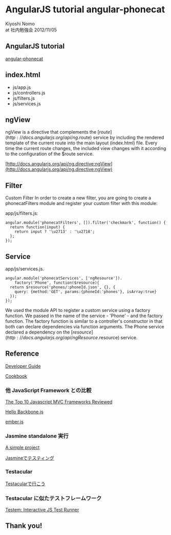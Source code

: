 # 
AngularJS tutorial angular-phonecat
==========

Kiyoshi Nomo  
at 社内勉強会 2012/11/05

AngularJS tutorial
----------

[angular-phonecat](https://github.com/angular/angular-phonecat)


index.html
----------

* js/app.js
* js/controllers.js
* js/filters.js
* js/services.js


ngView
----------

ngView is a directive that complements the [$route](http://docs.angularjs.org/api/ng.$route) service by including the rendered template of the current route into the main layout (index.html) file. Every time the current route changes, the included view changes with it according to the configuration of the $route service.

[http://docs.angularjs.org/api/ng.directive:ngView](http://docs.angularjs.org/api/ng.directive:ngView)


Filter
----------

Custom Filter
In order to create a new filter, you are going to create a phonecatFilters module and register your custom filter with this module:

app/js/filters.js:

```
angular.module('phonecatFilters', []).filter('checkmark', function() {
  return function(input) {
    return input ? '\u2713' : '\u2718';
  };
});
```


Service
----------

app/js/services.js.

```
angular.module('phonecatServices', ['ngResource']).
    factory('Phone', function($resource){
  return $resource('phones/:phoneId.json', {}, {
    query: {method:'GET', params:{phoneId:'phones'}, isArray:true}
  });
});
```

We used the module API to register a custom service using a factory function. We passed in the name of the service - 'Phone' - and the factory function. The factory function is similar to a controller's constructor in that both can declare dependencies via function arguments. The Phone service declared a dependency on the [$resource](http://docs.angularjs.org/api/ngResource.$resource) service.


Reference 
----------

[Developer Guide](http://docs.angularjs.org/guide/index)

[Cookbook](http://docs.angularjs.org/cookbook/index)

### 他 JavaScript Framework との比較

[The Top 10 Javascript MVC Frameworks Reviewed](http://codebrief.com/2012/01/the-top-10-javascript-mvc-frameworks-reviewed/)	

[Hello Backbone.js](http://arturadib.com/hello-backbonejs/)

[ember.js](http://emberjs.com/)

### Jasmine standalone 実行

[A simple project](https://github.com/pivotal/jasmine/wiki/A-simple-project)

[Jasmineでテスティング](http://tech.feedforce.jp/jasmine.html)

### Testacular

[Testacularで行こう](http://node.ws/translate/2012/11/03/testacular/)

### Testacular に似たテストフレームワーク

[Testem: Interactive JS Test Runner](http://tobyho.com/2012/06/24/testem-interactive-js-test-runner/)


Thank you!
----------
